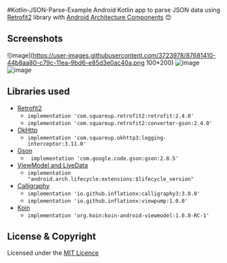 #Kotlin-JSON-Parse-Example
Android Kotlin app to parse JSON data using [Retrofit2](https://github.com/square/retrofit) library with [Android Architecture Components](https://developer.android.com/topic/libraries/architecture/) :blush:

## Screenshots
![image](https://user-images.githubusercontent.com/3723978/87681410-44b8aa80-c79c-11ea-9bd6-e85d3e0ac40a.png 100*200)
![image](https://user-images.githubusercontent.com/3723978/87681508-5a2dd480-c79c-11ea-89a6-cbaf88285a55.png)
![image](https://user-images.githubusercontent.com/3723978/87681524-5dc15b80-c79c-11ea-9fda-93dd8c6fa3d8.png)
## Libraries used
* [Retrofit2](https://github.com/square/retrofit) 
  * `implementation 'com.squareup.retrofit2:retrofit:2.4.0'`
  * `implementation 'com.squareup.retrofit2:converter-gson:2.4.0'`  
* [OkHttp](https://github.com/square/okhttp)
  * `implementation 'com.squareup.okhttp3:logging-interceptor:3.11.0'`  
* [Gson](https://github.com/google/gson)
  * ` implementation 'com.google.code.gson:gson:2.8.5'`  
* [ViewModel and LiveData](https://developer.android.com/topic/libraries/architecture/adding-components)
    * `implementation "android.arch.lifecycle:extensions:$lifecycle_version"`
* [Calligraphy](https://github.com/InflationX/Calligraphy)
    * `implementation 'io.github.inflationx:calligraphy3:3.0.0'`
    * `implementation 'io.github.inflationx:viewpump:1.0.0'`
* [Koin](https://github.com/InsertKoinIO/koin)
    * `implementation 'org.koin:koin-android-viewmodel:1.0.0-RC-1'`
 

## License & Copyright
Licensed under the [MIT Licence](LICENSE)
